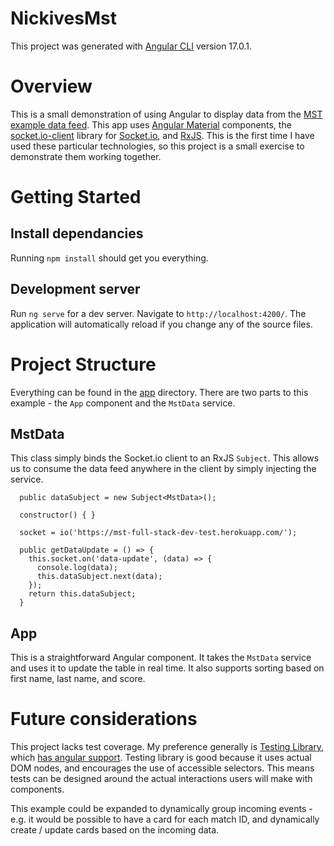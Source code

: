 # NickivesMst

This project was generated with [Angular CLI](https://github.com/angular/angular-cli) version 17.0.1.

# Overview
This is a small demonstration of using Angular to display data from the [MST example data feed](https://mst-full-stack-dev-test.herokuapp.com/). This app uses [Angular Material](https://material.angular.io/) components, the [socket.io-client](https://www.npmjs.com/package/socket.io-client) library for [Socket.io](https://socket.io/), and [RxJS](https://rxjs.dev/). This is the first time I have used these particular technologies, so this project is a small exercise to demonstrate them working together.

# Getting Started

## Install dependancies
Running `npm install` should get you everything.

## Development server

Run `ng serve` for a dev server. Navigate to `http://localhost:4200/`. The application will automatically reload if you change any of the source files.

# Project Structure

Everything can be found in the [app](/app) directory. There are two parts to this example - the `App` component and the `MstData` service.

## MstData
This class simply binds the Socket.io client to an RxJS `Subject`. This allows us to consume the data feed anywhere in the client by simply injecting the service.
```
  public dataSubject = new Subject<MstData>();

  constructor() { }

  socket = io('https://mst-full-stack-dev-test.herokuapp.com/');

  public getDataUpdate = () => {
    this.socket.on('data-update', (data) => {
      console.log(data);
      this.dataSubject.next(data);
    });
    return this.dataSubject;
  }
```

## App
This is a straightforward Angular component. It takes the `MstData` service and uses it to update the table in real time. It also supports sorting based on first name, last name, and score.

# Future considerations
This project lacks test coverage. My preference generally is [Testing Library](https://testing-library.com/), which [has angular support](https://testing-library.com/docs/angular-testing-library/intro/). Testing library is good because it uses actual DOM nodes, and encourages the use of accessible selectors. This means tests can be designed around the actual interactions users will make with components.

This example could be expanded to dynamically group incoming events - e.g. it would be possible to have a card for each match ID, and dynamically create / update cards based on the incoming data.